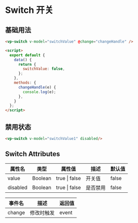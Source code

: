 # Switch 开关

## 基础用法

<template>
  <div class="switch-base">
    <ClientOnly>
      <vp-switch v-model="switchValue" @change="changeHandle" />
    </ClientOnly>
  </div>
</template>

```html
<vp-switch v-model="switchValue" @change="changeHandle" />

<script>
  export default {
    data() {
      return {
        switchValue: false,
      };
    },
    methods: {
      changeHandle(e) {
        console.log(e);
      },
    }
  };
</script>
```


## 禁用状态

<template>
  <div class="switch-base">
    <vp-switch v-model="switchValue1" disabled/>
  </div>
</template>

```html
<vp-switch v-model="switchValue1" disabled/>
```


<!-- 脚本 -->
<script>
  export default {
    data() {
      return {
        switchValue: false,
        switchValue1: false
      };
    },
    methods: {
      changeHandle(e) {
        console.log(e);
      },
    }
  };
</script>

<!-- 样式 -->
<style>
.switch-base {
  padding: 20px;
  border: 1px solid #95a5a6;
  border-radius: 5px;
  display: flex;
}
.div-row {
  margin: 10px;
}
</style>



## Switch Attributes

| 属性名   | 类型    | 属性值        | 描述     | 默认值 |
| -------- | ------- | ------------- | -------- | ------ |
| value    | Boolean | true \| false | 开关值   | false  |
| disabled | Boolean | true \| false | 是否禁用 | false  |


| 事件名 | 描述       | 返回值 |
| ------ | ---------- | ------ |
| change | 修改时触发 | event  |
